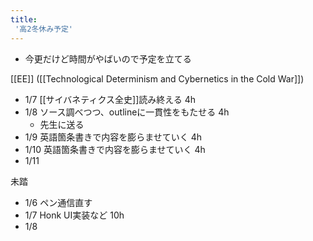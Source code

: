 ```yaml
---
title:
 '高2冬休み予定'
---
```


- 今更だけど時間がやばいので予定を立てる

[[EE]] ([[Technological Determinism and Cybernetics in the Cold War]])
- 1/7 [[サイバネティクス全史]]読み終える 4h
- 1/8 ソース調べつつ、outlineに一貫性をもたせる 4h
    - 先生に送る
- 1/9 英語箇条書きで内容を膨らませていく 4h
- 1/10 英語箇条書きで内容を膨らませていく 4h
- 1/11

未踏
- 1/6 ペン通信直す
- 1/7 Honk UI実装など 10h
- 1/8
